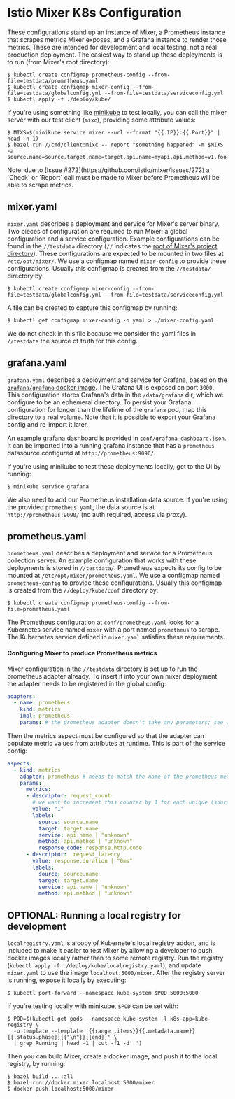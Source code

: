 # Istio Mixer K8s Configuration

These configurations stand up an instance of Mixer, a Prometheus instance that scrapes metrics Mixer exposes, and
a Grafana instance to render those metrics. These are intended for development and local testing, not a real production
deployment. The easiest way to stand up these deployments is to run (from Mixer's root directory):
```shell
$ kubectl create configmap prometheus-config --from-file=testdata/prometheus.yaml
$ kubectl create configmap mixer-config --from-file=testdata/globalconfig.yml --from-file=testdata/serviceconfig.yml
$ kubectl apply -f ./deploy/kube/
```
    
If you're using something like [minikube](https://github.com/kubernetes/minikube) to test locally, you can call the
mixer server with our test client (`mixc`), providing some attribute values:

```shell
$ MIXS=$(minikube service mixer --url --format "{{.IP}}:{{.Port}}" | head -n 1)
$ bazel run //cmd/client:mixc -- report "something happened" -m $MIXS -a source.name=source,target.name=target,api.name=myapi,api.method=v1.foo.bar,response.http.code=200,response.duration=100,client.id=$USER
```

<aside class="notice">
Note: due to [Issue #272](https://github.com/istio/mixer/issues/272) a `Check` or `Report` call must be made to Mixer
before Prometheus will be able to scrape metrics.
</aside>

## mixer.yaml
`mixer.yaml` describes a deployment and service for Mixer's server binary. Two pieces of configuration are required to
run Mixer: a global configuration and a service configuration. Example configurations can be found in the `//testdata`
directory (`//` indicates the [root of Mixer's project directory](https://github.com/istio/mixer)). These
configurations are expected to be mounted in two files at `/etc/opt/mixer/`. We use a configmap named `mixer-config` to
provide these configurations. Usually this configmap is created from the `//testdata/` directory by:

<a name="configmap_command"></a>
```shell
$ kubectl create configmap mixer-config --from-file=testdata/globalconfig.yml --from-file=testdata/serviceconfig.yml
```
A file can be created to capture this configmap by running:

```shell
$ kubectl get configmap mixer-config -o yaml > ./mixer-config.yaml
```
We do not check in this file because we consider the yaml files in `//testdata` the source of truth for this config.

## grafana.yaml
`grafana.yaml` describes a deployment and service for Grafana, based on the [`grafana/grafana` docker image](https://hub.docker.com/r/grafana/grafana/).
The Grafana UI is exposed on port `3000`. This configuration stores Grafana's data in the `/data/grafana` dir, which we
configure to be an ephemeral directory. To persist your Grafana configuration for longer than the lifetime of the `grafana`
pod, map this directory to a real volume. Note that it is possible to export your Grafana config and re-import it later.

An example grafana dashboard is provided in `conf/grafana-dashboard.json`. It can
be imported into a running grafana instance that has a `prometheus` datasource
configured at `http://prometheus:9090/`.


If you're using minikube to test these deployments locally, get to the UI by running:

```shell
$ minikube service grafana
```

We also need to add our Prometheus installation data source. If you're using the provided `prometheus.yaml`, the data
source is at `http://prometheus:9090/` (no auth required, access via proxy).

## <a name="prometheus"></a> prometheus.yaml
`prometheus.yaml` describes a deployment and service for a Prometheus collection server. An example configuration that
works with these deployments is stored in `//testdata/`. Prometheus expects its config to be mounted at
`/etc/opt/mixer/prometheus.yaml`. We use a configmap named `prometheus-config` to provide these configurations. Usually
this configmap is created from the `//deploy/kube/conf` directory by:
```shell
$ kubectl create configmap prometheus-config --from-file=prometheus.yaml
```

The Prometheus configuration at `conf/prometheus.yaml` looks for a Kubernetes service named `mixer` with a port
named `prometheus` to scrape. The Kubernetes service defined in `mixer.yaml` satisfies these requirements.

#### Configuring Mixer to produce Prometheus metrics
Mixer configuration in the `//testdata` directory is set up to run the prometheus adapter already. To insert it
into your own mixer deployment the adapter needs to be registered in the global config:

```yaml
adapters:
  - name: prometheus
    kind: metrics
    impl: prometheus
    params: # the prometheus adapter doesn't take any parameters; see //adapter/prometheus/config/config.proto
```
         
Then the metrics aspect must be configured so that the adapter can populate metric values from attributes at runtime. This
is part of the service config:
```yaml
aspects:
  - kind: metrics
    adapter: prometheus # needs to match the name of the prometheus metrics adapter in the global config
    params:
      metrics:
      - descriptor: request_count
        # we want to increment this counter by 1 for each unique (source, target, service, method, response_code) tuple
        value: "1"
        labels:
          source: source.name
          target: target.name
          service: api.name | "unknown"
          method: api.method | "unknown"
          response_code: response.http.code
      - descriptor:  request_latency
        value: response.duration | "0ms"
        labels:
          source: source.name
          target: target.name
          service: api.name | "unknown"
          method: api.method | "unknown"
```

## OPTIONAL: Running a local registry for development
`localregistry.yaml` is a copy of Kubernete's local registry addon, and is included to make it easier to test
Mixer by allowing a developer to push docker images locally rather than to some remote registry. Run the
registry (`kubectl apply -f ./deploy/kube/localregistry.yaml`), and update `mixer.yaml` to use the image
`localhost:5000/mixer`. After the registry server is running, expose it locally by executing:

```shell
$ kubectl port-forward --namespace kube-system $POD 5000:5000
```

If you're testing locally with minikube, `$POD` can be set with:

```shell
$ POD=$(kubectl get pods --namespace kube-system -l k8s-app=kube-registry \
  -o template --template '{{range .items}}{{.metadata.name}} {{.status.phase}}{{"\n"}}{{end}}' \
  | grep Running | head -1 | cut -f1 -d' ')
```

Then you can build Mixer, create a docker image, and push it to the local registry, by running:
```shell
$ bazel build ...:all
$ bazel run //docker:mixer localhost:5000/mixer
$ docker push localhost:5000/mixer
```
